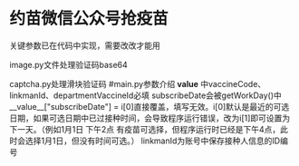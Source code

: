 # 约苗微信公众号抢疫苗
关键参数已在代码中实现，需要改改才能用

image.py文件处理验证码base64

captcha.py处理滑块验证码
#main.py参数介绍
__value__ 中vaccineCode、linkmanId、departmentVaccineId必填
subscribeDate会被getWorkDay()中__value__["subscribeDate"] = i[0]直接覆盖，填写无效。i[0]默认是最近的可选日期，如果可选日期中已过接种时间，会导致程序运行错误，改为i[1]即可设置为下一天。（例如1月1日 下午2点 有疫苗可选择，但程序运行时已经是下午4点，此时会选择1月1日，但没有时间可选。）
linkmanId为账号中保存接种人信息的ID编号
